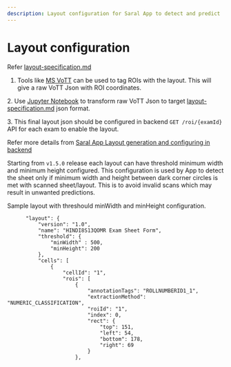 ```yaml
---
description: Layout configuration for Saral App to detect and predict
---
```


# Layout configuration

Refer [layout-specification.md](../learn/specifications/layout-specification.md "mention")

1. Tools like [MS VoTT](https://github.com/microsoft/VoTT) can be used to tag ROIs with the layout. This will give a raw VoTT Json with ROI coordinates.

2\. Use [Jupyter Notebook](https://jupyter.org) to transform raw VoTT Json to target [layout-specification.md](../learn/specifications/layout-specification.md "mention") json format.

3\. This final layout json should be configured in backend `GET /roi/{examId}` API for each exam to enable the layout.

Refer more details from [Saral App Layout generation and configuring in backend](https://github.com/Sunbird-Saral/Project-Saral/wiki/Saral-App-Layout-generation-and-configuring-in-backend)

Starting from `v1.5.0` release each layout can have threshold minimum width and minimum height configured. This configuration is used by App to detect the sheet only if minimum width and height between dark corner circles is met with scanned sheet/layout. This is to avoid invalid scans which may result in unwanted predictions.

Sample layout with threshould minWidth and minHeight configuration.

```
      "layout": {
          "version": "1.0",
          "name": "HINDI8S13QOMR Exam Sheet Form",
          "threshold": {
              "minWidth" : 500,
              "minHeight": 200
          },            
          "cells": [
              {
                  "cellId": "1",
                  "rois": [
                      {
                          "annotationTags": "ROLLNUMBERID1_1",
                          "extractionMethod": "NUMERIC_CLASSIFICATION",
                          "roiId": "1",
                          "index": 0,
                          "rect": {
                              "top": 151,
                              "left": 54,
                              "bottom": 178,
                              "right": 69
                          }
                      },
```
